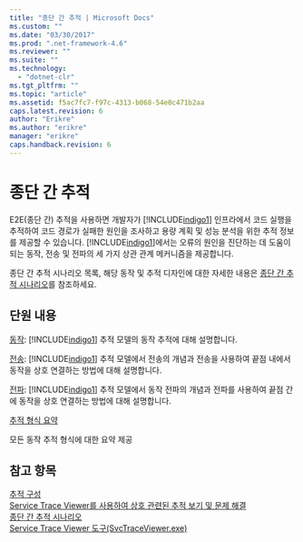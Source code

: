 ```yaml
---
title: "종단 간 추적 | Microsoft Docs"
ms.custom: ""
ms.date: "03/30/2017"
ms.prod: ".net-framework-4.6"
ms.reviewer: ""
ms.suite: ""
ms.technology: 
  - "dotnet-clr"
ms.tgt_pltfrm: ""
ms.topic: "article"
ms.assetid: f5ac7fc7-f97c-4313-b068-54e0c471b2aa
caps.latest.revision: 6
author: "Erikre"
ms.author: "erikre"
manager: "erikre"
caps.handback.revision: 6
---
```

# 종단 간 추적
E2E\(종단 간\) 추적을 사용하면 개발자가 [!INCLUDE[indigo1](../../../../../includes/indigo1-md.md)] 인프라에서 코드 실행을 추적하여 코드 경로가 실패한 원인을 조사하고 용량 계획 및 성능 분석을 위한 추적 정보를 제공할 수 있습니다.  [!INCLUDE[indigo1](../../../../../includes/indigo1-md.md)]에서는 오류의 원인을 진단하는 데 도움이 되는 동작, 전송 및 전파의 세 가지 상관 관계 메커니즘을 제공합니다.  
  
 종단 간 추적 시나리오 목록, 해당 동작 및 추적 디자인에 대한 자세한 내용은 [종단 간 추적 시나리오](../../../../../docs/framework/wcf/diagnostics/tracing/end-to-end-tracing-scenarios.md)를 참조하세요.  
  
## 단원 내용  
 [동작](../../../../../docs/framework/wcf/diagnostics/tracing/activity.md): [!INCLUDE[indigo1](../../../../../includes/indigo1-md.md)] 추적 모델의 동작 추적에 대해 설명합니다.  
  
 [전송](../../../../../docs/framework/wcf/diagnostics/tracing/transfer.md): [!INCLUDE[indigo1](../../../../../includes/indigo1-md.md)] 추적 모델에서 전송의 개념과 전송을 사용하여 끝점 내에서 동작을 상호 연결하는 방법에 대해 설명합니다.  
  
 [전파](../../../../../docs/framework/wcf/diagnostics/tracing/propagation.md): [!INCLUDE[indigo1](../../../../../includes/indigo1-md.md)] 추적 모델에서 동작 전파의 개념과 전파를 사용하여 끝점 간에 동작을 상호 연결하는 방법에 대해 설명합니다.  
  
 [추적 형식 요약](../../../../../docs/framework/wcf/diagnostics/tracing/trace-type-summary.md)  
  
 모든 동작 추적 형식에 대한 요약 제공  
  
## 참고 항목  
 [추적 구성](../../../../../docs/framework/wcf/diagnostics/tracing/configuring-tracing.md)   
 [Service Trace Viewer를 사용하여 상호 관련된 추적 보기 및 문제 해결](../../../../../docs/framework/wcf/diagnostics/tracing/using-service-trace-viewer-for-viewing-correlated-traces-and-troubleshooting.md)   
 [종단 간 추적 시나리오](../../../../../docs/framework/wcf/diagnostics/tracing/end-to-end-tracing-scenarios.md)   
 [Service Trace Viewer 도구\(SvcTraceViewer.exe\)](../../../../../docs/framework/wcf/service-trace-viewer-tool-svctraceviewer-exe.md)